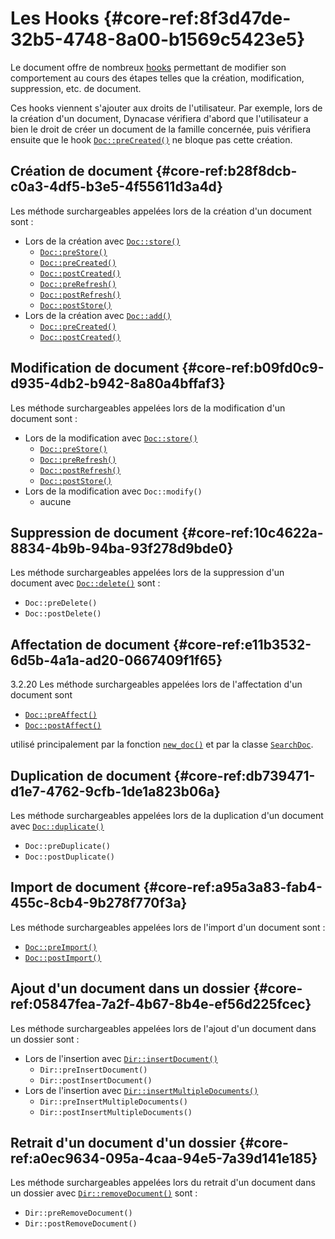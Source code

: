 # Les Hooks {#core-ref:8f3d47de-32b5-4748-8a00-b1569c5423e5}

Le document offre de nombreux [hooks][WP_hooks] permettant de modifier son 
comportement au cours des étapes telles que la création, modification, 
suppression, etc. de document.

Ces hooks viennent s'ajouter aux droits de l'utilisateur. Par exemple, lors de
la création d'un document, Dynacase vérifiera d'abord que l'utilisateur a bien
le droit de créer un document de la famille concernée, puis vérifiera ensuite
que le hook [`Doc::preCreated()`][doc_precreated] ne bloque pas cette création.

## Création de document {#core-ref:b28f8dcb-c0a3-4df5-b3e5-4f55611d3a4d}

Les méthode surchargeables appelées lors de la création d'un document sont :

*   Lors de la création avec [`Doc::store()`][doc_store]
    *   [`Doc::preStore()`][doc_prestore]
    *   [`Doc::preCreated()`][doc_precreated]
    *   [`Doc::postCreated()`][doc_postcreated]
    *   [`Doc::preRefresh()`][doc_prerefresh]
    *   [`Doc::postRefresh()`][doc_postrefresh]
    *   [`Doc::postStore()`][doc_poststore]
*   Lors de la création avec [`Doc::add()`][dbobjadd]
    *   [`Doc::preCreated()`][doc_precreated]
    *   [`Doc::postCreated()`][doc_postcreated]

## Modification de document {#core-ref:b09fd0c9-d935-4db2-b942-8a80a4bffaf3}

Les méthode surchargeables appelées lors de la modification d'un document sont :

*   Lors de la modification avec [`Doc::store()`][doc_store]
    *   [`Doc::preStore()`][doc_prestore]
    *   [`Doc::preRefresh()`][doc_prerefresh]
    *   [`Doc::postRefresh()`][doc_postrefresh]
    *   [`Doc::postStore()`][doc_poststore]
*   Lors de la modification avec `Doc::modify()`
    *   aucune

## Suppression de document {#core-ref:10c4622a-8834-4b9b-94ba-93f278d9bde0}

Les méthode surchargeables appelées lors de la suppression d'un document 
avec [`Doc::delete()`][doc_delete] sont :

*   `Doc::preDelete()`
*   `Doc::postDelete()`

## Affectation de document {#core-ref:e11b3532-6d5b-4a1a-ad20-0667409f1f65}

<span class="flag from release inline">3.2.20</span>
Les méthode surchargeables appelées lors de l'affectation d'un document sont

*   [`Doc::preAffect()`][doc_preaffect]
*   [`Doc::postAffect()`][doc_postaffect]

utilisé principalement par la fonction [`new_doc()`][new_doc] et par la classe 
[`SearchDoc`][searchdoc].

## Duplication de document {#core-ref:db739471-d1e7-4762-9cfb-1de1a823b06a}

Les méthode surchargeables appelées lors de la duplication d'un document 
avec [`Doc::duplicate()`][doc_duplicate]

*   `Doc::preDuplicate()`
*   `Doc::postDuplicate()`

## Import de document {#core-ref:a95a3a83-fab4-455c-8cb4-9b278f770f3a}

Les méthode surchargeables appelées lors de l'import d'un document sont :

*   [`Doc::preImport()`][doc_preimport]
*   [`Doc::postImport()`][doc_postimport]

## Ajout d'un document dans un dossier {#core-ref:05847fea-7a2f-4b67-8b4e-ef56d225fcec}

Les méthode surchargeables appelées lors de l'ajout d'un document
dans un dossier sont :

*   Lors de l'insertion avec [`Dir::insertDocument()`][dir_insertdocument]
    *   `Dir::preInsertDocument()`
    *   `Dir::postInsertDocument()`
*   Lors de l'insertion avec [`Dir::insertMultipleDocuments()`][dir_insertmultiple]
    *   `Dir::preInsertMultipleDocuments()`
    *   `Dir::postInsertMultipleDocuments()`

## Retrait d'un document d'un dossier {#core-ref:a0ec9634-095a-4caa-94e5-7a39d141e185}

Les méthode surchargeables appelées lors du retrait d'un document
dans un dossier avec [`Dir::removeDocument()`][dir_removedocument] sont :

*   `Dir::preRemoveDocument()`
*   `Dir::postRemoveDocument()`

<!-- links -->
[advanced_dbobj]: #core-ref:7a62bb83-17a0-478d-a853-bc359d0fb8fb
[WP_hooks]: http://fr.wikipedia.org/wiki/Hook_%28informatique%29 "Définition des hooks sur wikipedia"
[doc_store]: #core-ref:b8540d13-ece6-4e9e-9b72-6a56bca9da12
[doc_prestore]: #core-ref:3517da95-82fe-4adb-8bc4-ef49ca55edb0
[doc_precreated]: #core-ref:e85aa9d4-5e62-4a60-9d1c-f60433301747
[doc_postcreated]: #core-ref:b8f80e6b-a374-4bf4-bc76-47290cd69c45
[doc_prerefresh]: #core-ref:580d6be1-6b6a-439b-abd7-34b26cfaf2e5
[doc_postrefresh]: #core-ref:9352c534-3691-41e3-b293-599db8e9a4fd
[doc_poststore]: #core-ref:99520a31-0aef-4bc6-b20a-114737059d17
[doc_delete]:   #core-ref:c4372b13-c132-4148-9487-de2b7614d497
[doc_duplicate]:   #core-ref:f7d4f454-0e45-40bd-9f4c-b149ab620295
[doc_preimport]: #core-ref:adb6ba8b-15c4-42d3-97dc-1da16c2112ae
[doc_postimport]: #core-ref:9de7e922-150a-416b-b846-b6e195bf0921

[doc_preaffect]:        #core-ref:e6f36fea-9f42-4751-ba9b-c3aafec56559
[doc_postaffect]:       #core-ref:7e9f3b6f-f801-4fa9-8215-f02d575b357f
[dir_insertdocument]:   #core-ref:9575ff95-480a-4dfb-9cd0-b89f44c3fad7
[dir_removedocument]:   #core-ref:d337e186-8066-49e2-92a0-26aa518cbf41
[dir_insertmultiple]:   #core-ref:098cf44e-568d-4dd2-8dd0-e2f104bc8615
[dbobjadd]:             #core-ref:28379dfc-7f6d-450f-b994-834d4fba7452
[new_doc]:              #core-ref:e978cbd1-5f54-4a06-a6be-f1c079c2d734
[searchdoc]:            #core-ref:a5216d5c-4e0f-4e3c-9553-7cbfda6b3255